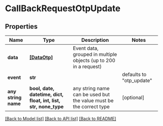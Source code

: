 # CallBackRequestOtpUpdate


## Properties
Name | Type | Description | Notes
------------ | ------------- | ------------- | -------------
**data** | [**[DataOtp]**](DataOtp.md) | Event data, grouped in multiple objects (up to 200 in a request) | 
**event** | **str** |  | defaults to "otp_update"
**any string name** | **bool, date, datetime, dict, float, int, list, str, none_type** | any string name can be used but the value must be the correct type | [optional]

[[Back to Model list]](../../README.md#models) [[Back to API list]](../../README.md#available-methods) [[Back to README]](../../README.md)


